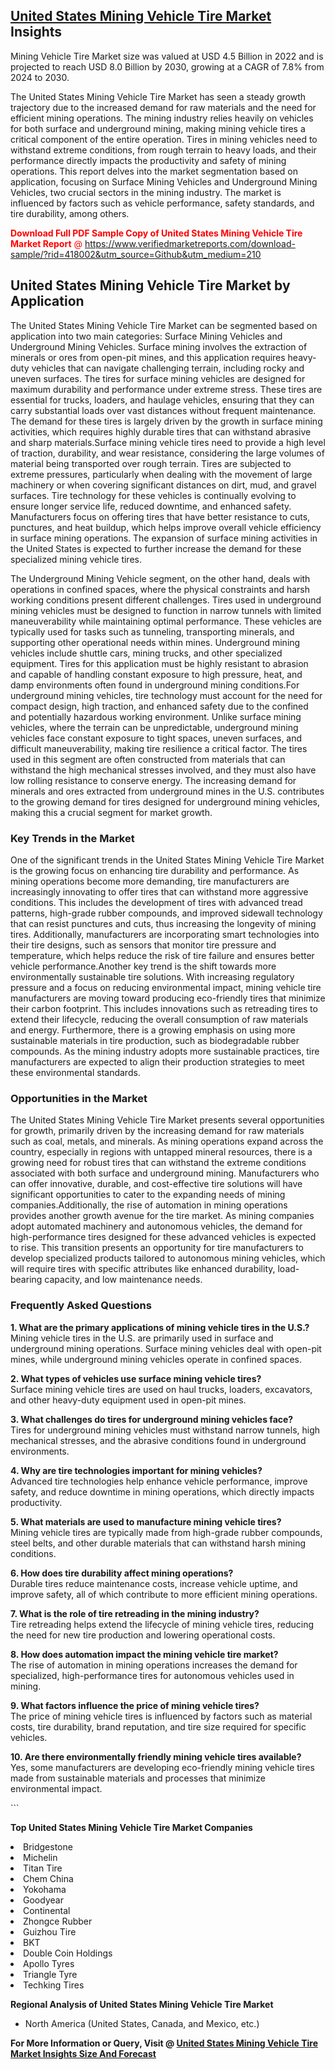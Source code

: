 <h2><a href="https://www.verifiedmarketreports.com/download-sample/?rid=418002&amp;utm_source=Github&amp;utm_medium=210" target="_blank">United States Mining Vehicle Tire Market</a> Insights</h2><p>Mining Vehicle Tire Market size was valued at USD 4.5 Billion in 2022 and is projected to reach USD 8.0 Billion by 2030, growing at a CAGR of 7.8% from 2024 to 2030.</p><p><p>The United States Mining Vehicle Tire Market has seen a steady growth trajectory due to the increased demand for raw materials and the need for efficient mining operations. The mining industry relies heavily on vehicles for both surface and underground mining, making mining vehicle tires a critical component of the entire operation. Tires in mining vehicles need to withstand extreme conditions, from rough terrain to heavy loads, and their performance directly impacts the productivity and safety of mining operations. This report delves into the market segmentation based on application, focusing on Surface Mining Vehicles and Underground Mining Vehicles, two crucial sectors in the mining industry. The market is influenced by factors such as vehicle performance, safety standards, and tire durability, among others. <p><span class=""><span style="color: #ff0000;"><strong>Download Full PDF Sample Copy of United States Mining Vehicle Tire Market Report</strong> @ </span><a href="https://www.verifiedmarketreports.com/download-sample/?rid=418002&amp;utm_source=Github&amp;utm_medium=210" target="_blank">https://www.verifiedmarketreports.com/download-sample/?rid=418002&amp;utm_source=Github&amp;utm_medium=210</a></span></p></p><h2>United States Mining Vehicle Tire Market by Application</h2><p>The United States Mining Vehicle Tire Market can be segmented based on application into two main categories: Surface Mining Vehicles and Underground Mining Vehicles. Surface mining involves the extraction of minerals or ores from open-pit mines, and this application requires heavy-duty vehicles that can navigate challenging terrain, including rocky and uneven surfaces. The tires for surface mining vehicles are designed for maximum durability and performance under extreme stress. These tires are essential for trucks, loaders, and haulage vehicles, ensuring that they can carry substantial loads over vast distances without frequent maintenance. The demand for these tires is largely driven by the growth in surface mining activities, which requires highly durable tires that can withstand abrasive and sharp materials.Surface mining vehicle tires need to provide a high level of traction, durability, and wear resistance, considering the large volumes of material being transported over rough terrain. Tires are subjected to extreme pressures, particularly when dealing with the movement of large machinery or when covering significant distances on dirt, mud, and gravel surfaces. Tire technology for these vehicles is continually evolving to ensure longer service life, reduced downtime, and enhanced safety. Manufacturers focus on offering tires that have better resistance to cuts, punctures, and heat buildup, which helps improve overall vehicle efficiency in surface mining operations. The expansion of surface mining activities in the United States is expected to further increase the demand for these specialized mining vehicle tires. <p>The Underground Mining Vehicle segment, on the other hand, deals with operations in confined spaces, where the physical constraints and harsh working conditions present different challenges. Tires used in underground mining vehicles must be designed to function in narrow tunnels with limited maneuverability while maintaining optimal performance. These vehicles are typically used for tasks such as tunneling, transporting minerals, and supporting other operational needs within mines. Underground mining vehicles include shuttle cars, mining trucks, and other specialized equipment. Tires for this application must be highly resistant to abrasion and capable of handling constant exposure to high pressure, heat, and damp environments often found in underground mining conditions.For underground mining vehicles, tire technology must account for the need for compact design, high traction, and enhanced safety due to the confined and potentially hazardous working environment. Unlike surface mining vehicles, where the terrain can be unpredictable, underground mining vehicles face constant exposure to tight spaces, uneven surfaces, and difficult maneuverability, making tire resilience a critical factor. The tires used in this segment are often constructed from materials that can withstand the high mechanical stresses involved, and they must also have low rolling resistance to conserve energy. The increasing demand for minerals and ores extracted from underground mines in the U.S. contributes to the growing demand for tires designed for underground mining vehicles, making this a crucial segment for market growth.<h3>Key Trends in the Market</h3><p>One of the significant trends in the United States Mining Vehicle Tire Market is the growing focus on enhancing tire durability and performance. As mining operations become more demanding, tire manufacturers are increasingly innovating to offer tires that can withstand more aggressive conditions. This includes the development of tires with advanced tread patterns, high-grade rubber compounds, and improved sidewall technology that can resist punctures and cuts, thus increasing the longevity of mining tires. Additionally, manufacturers are incorporating smart technologies into their tire designs, such as sensors that monitor tire pressure and temperature, which helps reduce the risk of tire failure and ensures better vehicle performance.Another key trend is the shift towards more environmentally sustainable tire solutions. With increasing regulatory pressure and a focus on reducing environmental impact, mining vehicle tire manufacturers are moving toward producing eco-friendly tires that minimize their carbon footprint. This includes innovations such as retreading tires to extend their lifecycle, reducing the overall consumption of raw materials and energy. Furthermore, there is a growing emphasis on using more sustainable materials in tire production, such as biodegradable rubber compounds. As the mining industry adopts more sustainable practices, tire manufacturers are expected to align their production strategies to meet these environmental standards.<h3>Opportunities in the Market</h3><p>The United States Mining Vehicle Tire Market presents several opportunities for growth, primarily driven by the increasing demand for raw materials such as coal, metals, and minerals. As mining operations expand across the country, especially in regions with untapped mineral resources, there is a growing need for robust tires that can withstand the extreme conditions associated with both surface and underground mining. Manufacturers who can offer innovative, durable, and cost-effective tire solutions will have significant opportunities to cater to the expanding needs of mining companies.Additionally, the rise of automation in mining operations provides another growth avenue for the tire market. As mining companies adopt automated machinery and autonomous vehicles, the demand for high-performance tires designed for these advanced vehicles is expected to rise. This transition presents an opportunity for tire manufacturers to develop specialized products tailored to autonomous mining vehicles, which will require tires with specific attributes like enhanced durability, load-bearing capacity, and low maintenance needs.<h3>Frequently Asked Questions</h3><p><strong>1. What are the primary applications of mining vehicle tires in the U.S.?</strong><br>Mining vehicle tires in the U.S. are primarily used in surface and underground mining operations. Surface mining vehicles deal with open-pit mines, while underground mining vehicles operate in confined spaces.</p><p><strong>2. What types of vehicles use surface mining vehicle tires?</strong><br>Surface mining vehicle tires are used on haul trucks, loaders, excavators, and other heavy-duty equipment used in open-pit mines.</p><p><strong>3. What challenges do tires for underground mining vehicles face?</strong><br>Tires for underground mining vehicles must withstand narrow tunnels, high mechanical stresses, and the abrasive conditions found in underground environments.</p><p><strong>4. Why are tire technologies important for mining vehicles?</strong><br>Advanced tire technologies help enhance vehicle performance, improve safety, and reduce downtime in mining operations, which directly impacts productivity.</p><p><strong>5. What materials are used to manufacture mining vehicle tires?</strong><br>Mining vehicle tires are typically made from high-grade rubber compounds, steel belts, and other durable materials that can withstand harsh mining conditions.</p><p><strong>6. How does tire durability affect mining operations?</strong><br>Durable tires reduce maintenance costs, increase vehicle uptime, and improve safety, all of which contribute to more efficient mining operations.</p><p><strong>7. What is the role of tire retreading in the mining industry?</strong><br>Tire retreading helps extend the lifecycle of mining vehicle tires, reducing the need for new tire production and lowering operational costs.</p><p><strong>8. How does automation impact the mining vehicle tire market?</strong><br>The rise of automation in mining operations increases the demand for specialized, high-performance tires for autonomous vehicles used in mining.</p><p><strong>9. What factors influence the price of mining vehicle tires?</strong><br>The price of mining vehicle tires is influenced by factors such as material costs, tire durability, brand reputation, and tire size required for specific vehicles.</p><p><strong>10. Are there environmentally friendly mining vehicle tires available?</strong><br>Yes, some manufacturers are developing eco-friendly mining vehicle tires made from sustainable materials and processes that minimize environmental impact.</p>```</p><p><strong>Top United States Mining Vehicle Tire Market Companies</strong></p><div data-test-id=""><p><li>Bridgestone</li><li> Michelin</li><li> Titan Tire</li><li> Chem China</li><li> Yokohama</li><li> Goodyear</li><li> Continental</li><li> Zhongce Rubber</li><li> Guizhou Tire</li><li> BKT</li><li> Double Coin Holdings</li><li> Apollo Tyres</li><li> Triangle Tyre</li><li> Techking Tires</li></p><div><strong>Regional Analysis of&nbsp;United States Mining Vehicle Tire Market</strong></div><ul><li dir="ltr"><p dir="ltr">North America&nbsp;(United States, Canada, and Mexico, etc.)</p></li></ul><p><strong>For More Information or Query, Visit @&nbsp;</strong><strong><a href="https://www.verifiedmarketreports.com/product/mining-vehicle-tire-market/?utm_source=Github&amp;utm_medium=210" target="_blank">United States Mining Vehicle Tire Market Insights Size And Forecast</a></strong></p></div>

